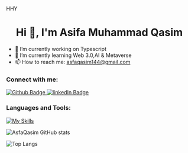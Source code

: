 HHY<h1 align="center">Hi 👋, I'm Asifa Muhammad Qasim</h1>

- 🔭 I’m currently working on Typescript
- 🌱 I’m currently learning Web 3.0,AI & Metaverse 
- 📫 How to reach me: asfaqasim144@gmail.com
  
### Connect with me:
<div id="badges">
  <a href="[https://github.com/Asifa Muhammad Qasim](https://github.com/AsfaQasim?tab=repositories)">
    <img src="https://img.shields.io/badge/Github-white?style=for-the-badge&logo=Github&logoColor=black" alt="Github Badge"/>
  </a>
  <a href="https://www.linkedin.com/authwall?trk=bf&trkInfo=AQF2v1aqQ2vXEAAAAZILnA-wg_VXl4GRuYUgGY8ic07guWav-FQnpRaLMvR8EZfFPopYgNc2oDvQYfscOcNoAPOhzDhGt6uiZ8-WpbhrFqlMakOjT2awHkgg9CTURoR2DVNhk6o=&original_referer=&sessionRedirect=https%3A%2F%2Fwww.linkedin.com%2Fin%2Fasifa-muhammad-qasim-006120305%3Ftrk%3Dfeed-detail_main-feed-card_feed-actor-name">
    <img src="https://img.shields.io/badge/linkedIn-blue?style=for-the-badge&logo=linkedIn&logoColor=black" alt="linkedIn Badge"/>
  </a>
</div>

### Languages and Tools:
[![My Skills](https://skillicons.dev/icons?i=html,tailwind,js,ts,py,github,vscode,nodejs,git)](https://skillicons.dev)

![AsfaQasim GitHub stats](https://github-readme-stats.vercel.app/api?username=AsfaQasim&show_icons=true&theme=dark)

![Top Langs](https://github-readme-stats.vercel.app/api/top-langs/?username=AsfaQasim&theme=dark)
